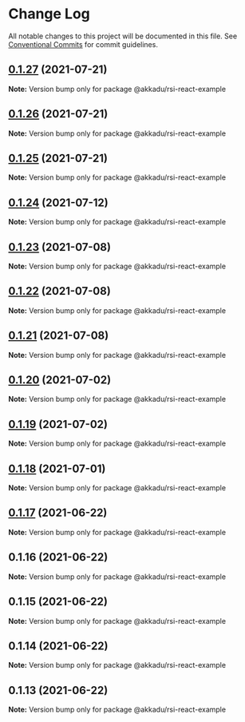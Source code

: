 # Change Log

All notable changes to this project will be documented in this file.
See [Conventional Commits](https://conventionalcommits.org) for commit guidelines.

## [0.1.27](https://github.com/Akkadu/rsi-api-widgets/compare/@akkadu/rsi-react-example@0.1.26...@akkadu/rsi-react-example@0.1.27) (2021-07-21)

**Note:** Version bump only for package @akkadu/rsi-react-example





## [0.1.26](https://github.com/Akkadu/rsi-api-widgets/compare/@akkadu/rsi-react-example@0.1.25...@akkadu/rsi-react-example@0.1.26) (2021-07-21)

**Note:** Version bump only for package @akkadu/rsi-react-example





## [0.1.25](https://github.com/Akkadu/rsi-api-widgets/compare/@akkadu/rsi-react-example@0.1.24...@akkadu/rsi-react-example@0.1.25) (2021-07-21)

**Note:** Version bump only for package @akkadu/rsi-react-example





## [0.1.24](https://github.com/Akkadu/rsi-api-widgets/compare/@akkadu/rsi-react-example@0.1.23...@akkadu/rsi-react-example@0.1.24) (2021-07-12)

**Note:** Version bump only for package @akkadu/rsi-react-example





## [0.1.23](https://github.com/Akkadu/rsi-api-widgets/compare/@akkadu/rsi-react-example@0.1.22...@akkadu/rsi-react-example@0.1.23) (2021-07-08)

**Note:** Version bump only for package @akkadu/rsi-react-example





## [0.1.22](https://github.com/Akkadu/rsi-api-widgets/compare/@akkadu/rsi-react-example@0.1.21...@akkadu/rsi-react-example@0.1.22) (2021-07-08)

**Note:** Version bump only for package @akkadu/rsi-react-example





## [0.1.21](https://github.com/Akkadu/rsi-api-widgets/compare/@akkadu/rsi-react-example@0.1.20...@akkadu/rsi-react-example@0.1.21) (2021-07-08)

**Note:** Version bump only for package @akkadu/rsi-react-example





## [0.1.20](https://github.com/Akkadu/rsi-api-widgets/compare/@akkadu/rsi-react-example@0.1.19...@akkadu/rsi-react-example@0.1.20) (2021-07-02)

**Note:** Version bump only for package @akkadu/rsi-react-example





## [0.1.19](https://github.com/Akkadu/rsi-api-widgets/compare/@akkadu/rsi-react-example@0.1.18...@akkadu/rsi-react-example@0.1.19) (2021-07-02)

**Note:** Version bump only for package @akkadu/rsi-react-example





## [0.1.18](https://github.com/Akkadu/rsi-api-widgets/compare/@akkadu/rsi-react-example@0.1.17...@akkadu/rsi-react-example@0.1.18) (2021-07-01)

**Note:** Version bump only for package @akkadu/rsi-react-example





## [0.1.17](https://github.com/Akkadu/rsi-api-widgets/compare/@akkadu/rsi-react-example@0.1.16...@akkadu/rsi-react-example@0.1.17) (2021-06-22)

**Note:** Version bump only for package @akkadu/rsi-react-example





## 0.1.16 (2021-06-22)

**Note:** Version bump only for package @akkadu/rsi-react-example





## 0.1.15 (2021-06-22)

**Note:** Version bump only for package @akkadu/rsi-react-example





## 0.1.14 (2021-06-22)

**Note:** Version bump only for package @akkadu/rsi-react-example





## 0.1.13 (2021-06-22)

**Note:** Version bump only for package @akkadu/rsi-react-example
